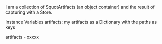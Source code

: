 I am a collection of SquotArtifacts (an object container) and the result of capturing with a Store.

Instance Variables
	artifacts:		my artifacts as a Dictionary with the paths as keys

artifacts
	- xxxxx
